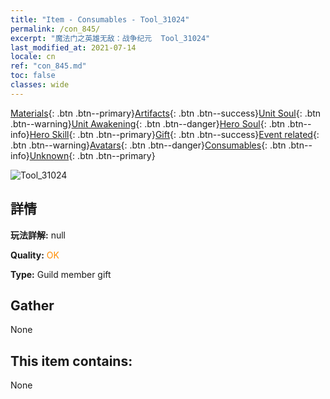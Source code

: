 ```yaml
---
title: "Item - Consumables - Tool_31024"
permalink: /con_845/
excerpt: "魔法门之英雄无敌：战争纪元  Tool_31024"
last_modified_at: 2021-07-14
locale: cn
ref: "con_845.md"
toc: false
classes: wide
---
```

 [Materials](/ItemsCN/){: .btn .btn--primary}[Artifacts](/ItemsCN/Artifacts/){: .btn .btn--success}[Unit Soul](/ItemsCN/UnitSoul/){: .btn .btn--warning}[Unit Awakening](/ItemsCN/UnitAwakening/){: .btn .btn--danger}[Hero Soul](/ItemsCN/HeroSoul/){: .btn .btn--info}[Hero Skill](/ItemsCN/HeroSkill/){: .btn .btn--primary}[Gift](/ItemsCN/Gift/){: .btn .btn--success}[Event related](/ItemsCN/Events/){: .btn .btn--warning}[Avatars](/ItemsCN/Avatars/){: .btn .btn--danger}[Consumables](/ItemsCN/Consumables/){: .btn .btn--info}[Unknown](/ItemsCN/Unknown/){: .btn .btn--primary}

 ![Tool_31024](/images/t/i_red_2.png)

## 詳情
 **玩法詳解:** null

 **Quality:** <span style="color: #FF8C00">OK</span>

 **Type:** Guild member gift

## Gather

  None

## This item contains:

  None

